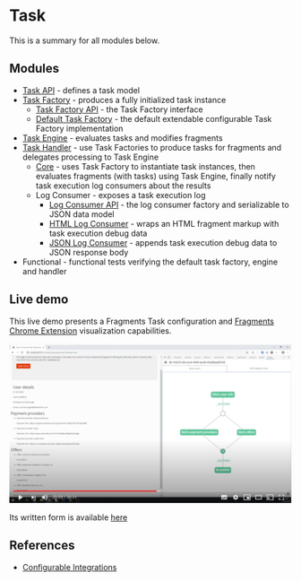 # Task
This is a summary for all modules below.

## Modules
- [Task API](https://github.com/Knotx/knotx-fragments/tree/master/task/api) - defines a task model
- [Task Factory](https://github.com/Knotx/knotx-fragments/tree/master/task/factory) - produces a fully initialized task instance
  - [Task Factory API](https://github.com/Knotx/knotx-fragments/tree/master/task/factory/api) - the Task Factory interface 
  - [Default Task Factory](https://github.com/Knotx/knotx-fragments/tree/master/task/factory/default) - the default extendable configurable Task Factory implementation
- [Task Engine](https://github.com/Knotx/knotx-fragments/tree/master/task/engine) - evaluates tasks and modifies fragments
- [Task Handler](https://github.com/Knotx/knotx-fragments/tree/master/task/handler) - use Task Factories to produce tasks for fragments and delegates processing to Task Engine
  - [Core](https://github.com/Knotx/knotx-fragments/tree/master/task/core) - uses Task Factory to instantiate task instances, then evaluates fragments (with tasks) using Task Engine, finally notify task execution log consumers about the results
  - Log Consumer - exposes a task execution log
    - [Log Consumer API](https://github.com/Knotx/knotx-fragments/tree/master/task/handler/log/api) - the log consumer factory and serializable to JSON data model
    - [HTML Log Consumer](https://github.com/Knotx/knotx-fragments/tree/master/task/handler/log/html) - wraps an HTML fragment markup with task execution debug data
    - [JSON Log Consumer](https://github.com/Knotx/knotx-fragments/tree/master/task/handler/log/json) - appends task execution debug data to JSON response body
- Functional - functional tests verifying the default task factory, engine and handler

## Live demo
This live demo presents a Fragments Task configuration and [Fragments Chrome Extension](https://github.com/Knotx/knotx-fragments-chrome-extension) 
visualization capabilities.

[![Chrome Extension live demo.](assets/images/chrome-extension-live-demo.png)](https://www.youtube.com/embed/EWoHqzYGv0w)

Its written form is available [here](https://knotx.io/tutorials/chrome-extension/2_2/)

## References
- [Configurable Integrations](https://knotx.io/blog/configurable-integrations/)